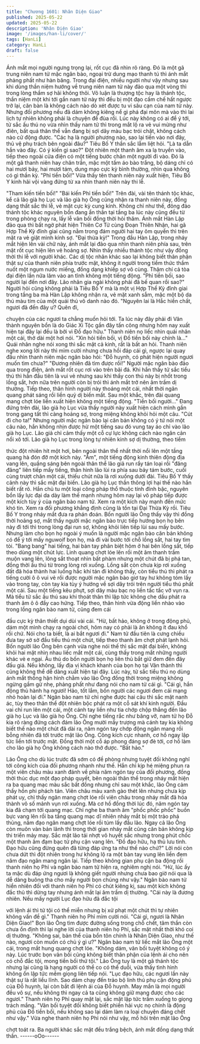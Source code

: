 ```yaml
---
title: "Chương 1601: Nhân Diện Giao"
published: 2025-05-22
updated: 2025-05-22
description: 'Nhân Diện Giao'
image: '/images/han-li/cover/'
tags: [HanLi]
category: HanLi
draft: false
---
```


Ánh mắt mọi người ngưng trọng lại, rốt cục đã nhìn rõ ràng. Đó là
một gã trung niên nam tử mặc ngân bào, ngoại trừ dung mạo
thanh tú thì ánh mắt phảng phất như hàn băng.
Trong đại điện, nhiều người như vậy nhưng sau khi dùng thần
niệm hướng về trung niên nam tử này đảo qua một vòng thì trong
lòng thầm sợ hãi không thôi. Vô luận là thượng tộc hay là thánh
tộc, thần niệm một khi tới gần nam tử này thì đều bị một đạo cấm
chế hất ngược trở lại, căn bàn là không cách nào dò xét được tu
vi sâu cạn của nam tử này. Nhưng đối phương nếu đã dám không
kiêng nể gì phá đại môn mà vào thì lai lịch tự nhiên không phải là
chuyện để đùa rồi. Lúc này không có ai để ý tới, tử sắc ấu thú nọ
vừa nhìn thấy nam tử thì trong mắt lộ ra vẻ vui mừng như điên,
bất quá thân thể vẫn đang bị sợi dây màu bạc trói chặt, không
cách nào cử động được.
"Các hạ là người phương nào, sao lại tiến vào nơi đây, thủ vệ phụ
trách bên ngoài đâu?"
Tiêu Bố Y thần sắc lẫm liệt hỏi.
"Là ta dẫn hắn vào đây. Có ý kiến gì sao?"
Đột nhiên một thanh âm xa lạ truyền vào, tiếp theo ngoài cửa điện
có một tiếng bước chân một người đi vào. Đó là một gã thanh
niên hay chân trần, mặc một tấm áo bào trắng, bộ dáng chỉ có hai
mươi bảy, hai mươi tám, dung mạo cực kỳ bình thường, nhìn qua
không có gì thần kỳ.
"Phỉ tiền bối!"
Vừa thấy tên thanh niên này xuất hiện, Tiêu Bố Y kinh hãi vội
vàng đứng từ xa nhìn thanh niên này thi lễ.

"Tham kiến tiền bối!"
"Bái kiến Phỉ tiền bối!"
Trên đài, vài tên thánh tộc khác, kể cả lão già họ Lục và lão già họ
Ông cũng nhận ra thanh niên này, đồng dạng thất sắc thi lễ, vẻ
mặt cực kỳ cung kính.
Không chỉ như thế, đông đảo thánh tộc khác nguyên bổn đang ẩn
thân tại tầng ba lúc này cũng đều từ trong phòng chạy ra, lấy lễ
vãn bối đồng thời hỏi thăm.
Ánh mắt Hàn Lập đảo qua thì bất ngờ phát hiện Thiên Cơ Tử
cùng Đoạn Thiên Nhận, hai gã Hợp Thể Kỳ đỉnh giai cũng nằm
trong đám người hai tay ôm quyền thì trên mặt ra vẻ giật mình
kính sợ.
"Đại thừa kỳ!"
Trong đầu Hàn Lập, trong nháy mắt hiện lên vài chữ này, ánh mắt
lại đảo qua nhìn thanh niên phía sau, trên mặt rốt cục hiện lên vẻ
hoảng sợ. Nhìn thấy nhiều thánh tộc như vậy đồng thời thi lễ với
người khác. Các dị tộc nhân khác sao lại không biết thân phận
thật sự của thanh niên phía trước mặt, không ít người trong tiềm
thức thầm nuốt một ngụm nước miếng, đồng dạng khiếp sợ vô
cùng.
Thậm chí cả tòa đại điện lần nữa lâm vào an tĩnh không một tiếng
động.
"Phỉ tiền bối, sao người lại đến nơi đây. Lão nhân gia ngài không
phải đã bế quan rồi sao?"
Người hỏi cũng không phải là Tiêu Bố Y mà là một vị Hợp Thể Kỳ
đỉnh giai trong tầng ba mà Hàn Lập không nhận ra, vẻ mặt xanh
sẫm, mặc một bộ da thú màu tím của một quái thú vô danh nào
đó.
"Nguyên lai là Hắc hiền chất, ngươi đã đến đây ư? Quên đi,

chuyện của các ngươi ta chẳng muốn hỏi tới. Ta lúc này đây phải
đi Vân thành nguyên bổn là do Giác Xi Tộc gần đây tấn công
nhưng hôm nay xuất hiện tại đây lại đều là bởi vì Đồ đạo hữu."
Thanh niên nọ liếc nhìn quái nhân một cái, thở dài một hơi nói.
"Xin hỏi tiền bối, vị Đồ tiền bối này chính là..."
Quái nhân nghe nói xong thì sắc mặt cả kinh, rất là bất an hỏi.
Thanh niên nghe xong lời này thì mỉm cười nhưng chưa hồi đáp
cái gì, ngược lại quay đầu nhìn thanh niên mặc ngân bào hỏi:
"Đỗ huynh, có phát hiện người ngươi muốn tìm chưa?"
"Đương nhiên đã tìm được rồi!"
Người mặc ngân bào đảo qua trong điện, ánh mắt rốt cục rơi vào
trên bãi đá. Khi hắn thấy tử sắc tiểu thú thì hắn đầu tiên là vui vẻ
nhưng sau khi thấy con thú này bị nhốt trong lồng sắt, hơn nữa
trên người còn bị trói thì ánh mắt trở nên âm trầm dị thường.
Tiếp theo, thân hình người này thoáng một cái, nhất thời ngân
quang phát sáng rồi liền quỷ dị biến mất. Sau một khắc, trên đài
quang mang chợt lóe liền xuất hiện không một tiếng động.
"Tiền bối người..."
Đang đứng trên đài, lão giả họ Lục vừa thấy người này xuất hiện
cách mình gần trong gang tất thì càng hoảng sợ, trong miệng
không khỏi hỏi một câu.
"Cút đi cho ta!"
Nhưng người mặc ngân bào lại căn bản không có ý tứ nói một
câu nào, hắn không nhịn được hừ một tiếng sau đó vung tay áo
chỉ vào lão già họ Lục. Lão giả chỉ cảm thấy một cỗ cự lực không
cách nào ngăn cản nổi xô tới.
Lão già họ Lục trong lòng tự nhiên kinh sợ dị thường, theo tiềm

thức đột nhiên hít một hơi, bên ngoài thân thể nhất thời nổi lên
một tầng quang hà đón đỡ một kích này.
"Ầm", một tiếng động kinh thiên động địa vang lên, quầng sáng
bên ngoài thân thể lão giả run rẩy tán loại rồi "đăng đăng" liên tiếp
mấy tiếng, thân hình lão lùi ra phía sau bảy tám bước, cuối cùng
trượt chân một cái, thiếu chút nữa là rơi xuống dưới đài.
Tiêu Bố Y thấy cảnh này thì sắc mặt đại biến.
Lão già họ Lục thần thông lợi hại thế nào hắn biết rất rõ. Hắn chủ
tu một loại công pháp thổ thuộc tính đỉnh bậc, nguyên bổn lấy lực
đại da dày làm thế mạnh nhưng hôm nay lại vô pháp tiếp được
một kích tùy ý của ngân bào nam tử. Xem ra một kích này mạnh
đến mức khó tin. Xem ra đối phương khẳng định cũng là tồn tại
Đại Thừa Kỳ rồi. Tiêu Bố Y trong nháy mắt đưa ra phán đoán.
Bốn người lão Ông thấy vậy thì đồng thời hoảng sợ, mắt thấy
người mặc ngân bào trực tiếp hướng bọn họ bên này đi tới thì
trong lòng đại run sợ, không khỏi liên tiếp lùi sau mấy bước.
Nhưng làm cho bọn họ ngoài ý muốn là người mặc ngân bào căn
bản không có để ý tới mấy nguwoif bọn họ, mà đi vài bước tới chỗ
lồng sắt, hai tay tìm tòi.
"Bang bang" hai tiếng, hai bàn tay phân biệt hôm ở hai bên lồng
sắt, tiếp theo dùng một chút lực. Linh quang chợt lóe lên rồi một
âm thanh trầm muộn vang lên, lông sắt thoạt nhìn bất phàm
nhưng một chút đã bị phá tan, đồng thời ấu thú từ trong lòng rơi
xuống.
Lồng sắt còn chưa kịp rơi xuống đất đã hóa thành hai luồng hắc
khí tán đi không thấy, còn tiểu thú thì phát ra tiếng cười ô ô vui vẻ
rồi được người mặc ngân bào giơ tay hư không tóm lấy vào trong
tay, còn tay kia tùy ý hướng về sợi dây trói trên người tiểu thú
phất một cái.
Sau một tiếng kêu phựt, sợi dây màu bạc nọ liền tấc tấc vỡ vụn
ra. Mà tiểu tử sắc ấu thú sau khi thoát thân thì lập tức không che
dấu phát ra thanh âm ô ô đầy cao hứng. Tiếp theo, thân hình vừa
động liền nhào vào trong lồng ngân bào nam tử, cũng đem cái

đầu cực kỳ thân thiết dụi dùi vài cái.
"Hừ, bất hảo, không ở trong động phủ, dám một mình chạy ra
ngoài chơi, hôm nay có phải là ăn không ít đau khổ rồi chứ. Nói
cho ta biết, là ai bắt ngươi đi."
Nam tử đầu tiên là cưng chiều đưa tay sờ sờ đầu tiểu thú một
chút, tiếp theo thanh âm chợt phát lạnh hỏi.
Bốn người lão Ông bên cạnh vừa nghe nói thế thì sắc mặt đại
biến, không khỏi hai mặt nhìn nhau liếc mắt một cái, cùng thấy
trong mắt những người khác vẻ e ngại.
Ấu thú do bốn người bọn họ liên thủ bắt giữ đem đến đây đấu giá.
Nếu không, lấy địa vị khách khanh của bọn họ tại Vân thành thì
cũng không thể dễ dàng xuất hiện tại đây.
Lúc này, tử sắc tiểu thú nọ dùng ánh mắt thống hận hình chằm
vào lão Ông đồng thời trong miệng không ngừng gầm gừ nhẹ,
phảng phất như đang nói cho nam tử cái gì.
"Cái gì, hắn động thủ hành hạ ngươi! Hảo, tốt lắm, bốn người các
ngươi đem cái mạng nhỏ hoàn lại đi."
Ngân bào nam tử chỉ nghe được hai câu thì sắc mặt nanh ác, tùy
theo thân thể đột nhiên bộc phát ra một cỗ sát khí kinh người.
Đầu vai chỉ run lên một cái, một cánh tay liền như tia chớp chộp
thẳng đến lão già họ Lục và lão già họ Ông.
Chỉ nghe tiếng rắc như băng vỡ, nam tử họ Đỗ kia rõ ràng đứng
cách đám lão Ông mười mấy trượng mà cánh tay kia không biết
thế nào một chút đã dài ra, năm ngón tay chớp động ngân mang
rồi bỗng nhiên đã tới trước mặt lão Ông.
Công kích cực nhanh, cơ hồ ngay lập tức liền tới trước mặt. Đồng
thời một cỗ áp phong đáng sợ đè tới, cơ hồ làm cho lão già họ
Ông không cách nào thở được.
"Bất hảo."

Lão Ông cho dù lúc trước đã sớm có đề phòng nhưng tuyệt đối
không nghĩ tới công kích của đối phương nhanh như thế.
Hắn chỉ kịp hé miệng phun ra một viên châu màu xanh đánh về
phía năm ngón tay của đối phương, đồng thời thúc dục một đạo
pháp quyết, bên ngoài thân thể trong nháy mắt hiện ra ba quang
mạc màu sắc bất đồng nhưng chỉ sau một khắc, lão Ông cảm
thấy hồn phi phách tán.
Viên châu màu xanh gào thét lên nhưng chưa kịp phát uy, chỉ thấy
ngân mang chợt lóe rồi viên châu trong nháy mắt đã hóa thành vô
số mảnh vụn rơi xuống. Mà cơ hồ đồng thời lúc đó, năm ngón tay
kia đã chạm tới quang mạc.
Chỉ nghe ba thanh âm "phốc phốc phốc" buồn bực vang lên rồi ba
tầng quang mạc dĩ nhiên nháy mắt bị một trảo phá thủng, năm
đạo ngân mang chợt lóe rồi túm lấy đầu lão.
Ngay cả lão Ông còn muôn vàn bản lãnh thì trong thời gian nháy
mắt cũng căn bản không kịp thi triển mảy may. Sắc mặt lão tái
nhợt vô huyết sắc nhưng trong phút chốc một thanh âm đạm bạc
từ phụ cận vang lên.
"Đồ đạo hữu, hạ thủ lưu tình. Đạo hữu cũng đừng quên đã từng
đáp ứng ta như thế nào chứ?"
Lời nói còn chưa dứt thì đột nhiên trong hư không lộ ra một bàn
tay vung lên liền đem năm đạo ngân mang ngăn lại. Tiếp theo
không gian phụ cận ba động rồi thanh niên họ Phỉ và ngân bào
nam tử hiện ra, nghiêm nghị nói.
"Hừ, lúc ấy ta mặc dù đáp ứng ngươi là không giết người nhưng
chưa bao giờ nói qua là dễ dàng buông tha cho mấy người bọn
chúng như vậy."
Ngân bào nam tử hiển nhiên đối với thanh niên họ Phỉ có chút
kiêng kị, sau một kích không đắc thủ thì dừng tay nhưng ánh mắt
lại âm trầm dị thường.
"Cái này là đương nhiên. Nếu mấy người Lục đạo hữu đã đắc tội

với lệnh ái thì tử tội có thể miễn nhưng bị xử phạt một chút thì tự
nhiên không vấn đề gì."
Thanh niên họ Phỉ mỉm cười nói.
"Cái gì, ngươi là Nhân Diện Giao!"
Bọn lão Ông tìm được đường sống trong chỗ chết, tâm thần còn
chưa ổn định thì lại nghe lời của thanh niên họ Phỉ, sắc mặt nhất
thời khó coi dị thường.
"Không sai, bản thể của bổn tôn chính là Nhân Diện Giao, như thế
nào, ngươi còn muốn có chủ ý gì ư?"
Ngân bào nam tử liếc mắt lão Ông một cái, trong mắt hung quang
chợt lóe.
"Không dám, vãn bối tuyệt không có ý này. Lúc trước bọn vãn bối
cũng không biết thân phận của lệnh ái cho nên có chỗ đắc tội,
mong tiền bối thứ tội."
Lão Ông tuy là một gã thánh tộc nhưng lại cũng là hạng người có
thể co có thể duỗi, vừa thấy tình hình không ổn lập tức mềm
giọng liên tiếp nói.
"Lục đạo hữu, các ngươi lần này thật sự là rất liều lĩnh. Sao dám
chạy đến trảo bộ linh thú phụ cận động phủ của Đỗ huynh, lại còn
bắt đi lệnh ái của Đỗ huynh. May mắn là mọi người đều vô sự,
nếu không thì ngay cả ta cũng không giữ mạng được cho các
ngươi."
Thanh niên họ Phỉ quay mặt lại, sắc mặt lập tức trầm xuống to
giọng trách mắng.
"Vãn bối tuyệt đối không biết phiến hải vực nọ chính là động phủ
của Đồ tiền bối, nếu không sao lại dám làm ra loại chuyện đáng
chết như vậy."
Vừa nghe thanh niên họ Phỉ nói như vậy, mồ hôi trên mặt lão Ông

chợt toát ra. Ba người khác sắc mặt đều trắng bệch, ánh mắt
đồng dạng thất thần.
------oOo------
